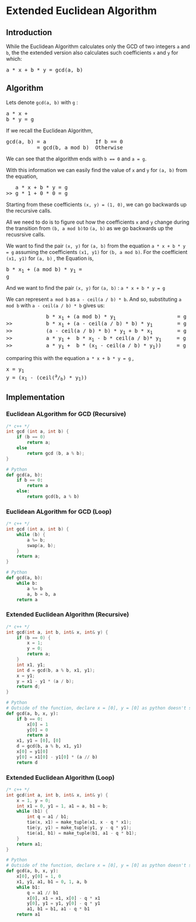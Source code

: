 # Extended Euclidean Algorithm
## Introduction
While the Euclidean Algorithm calculates only the GCD of two integers `a` and `b`, the the extended version also calculates such coefficients `x` and `y` for which:
<pre>a * x + b * y = gcd(a, b)</pre>

## Algorithm
Lets denote `gcd(a, b)` with `g` : <pre>a * x + b * y = g</pre>
If we recall the Euclidean Algorithm, 

<pre>
gcd(a, b) = a                If b == 0
          = gcd(b, a mod b)  Otherwise
</pre>
We can see that the algorithm ends with `b == 0` and `a = g`.

With this information we can easily find the value of `x` and `y` for `(a, b)` from the equation,
<pre>
   a * x + b * y = g
>> g * 1 + 0 * 0 = g
</pre>
Starting from these coefficients `(x, y) = (1, 0)` , we can go backwards up the recursive calls.

All we need to do is to figure out how the coefficients `x` and `y` change during the transition from `(b, a mod b)` to `(a, b)` as we go backwards up the recusrsive calls.

We want to find the pair `(x, y)` for `(a, b)` from the equation `a * x + b * y = g` assuming the coefficients `(x1, y1)` for `(b, a mod b)`.
For the coefficient `(x1, y1)` for `(a, b)` , the Equation is,  <pre>b * x<sub>1</sub> + (a mod b) * y<sub>1</sub> = g</pre>

And we want to find the pair `(x, y)` for `(a, b)` : `a * x + b * y = g`

We can represent `a mod b` as `a - ceil(a / b) * b`.  And so, substituting `a mod b` with `a - ceil(a / b) * b` gives us:

<pre>
             b * x<sub>1</sub> + (a mod b) * y<sub>1</sub>                    = g          
>>           b * x<sub>1</sub> + (a - ceil(a / b) * b) * y<sub>1</sub>        = g          
>>           (a - ceil(a / b) * b) * y<sub>1</sub> + b * x<sub>1</sub>        = g          
>>           a * y<sub>1</sub> +  b * x<sub>1</sub> - b * ceil(a / b)* y<sub>1</sub>     = g          
>>           a * y<sub>1</sub> +  b * (x<sub>1</sub> - ceil(a / b) * y<sub>1</sub>))     = g
</pre>
comparing this with the equation `a * x + b * y = g` ,
<pre>
x = y<sub>1</sub>
y = (x<sub>1</sub> - (ceil(<sup>a</sup>/<sub>b</sub>) * y<sub>1</sub>))
</pre>
## Implementation
### Euclidean ALgorithm for GCD (Recursive)
```c++
/* c++ */
int gcd (int a, int b) {
    if (b == 0)
        return a;
    else
        return gcd (b, a % b);
}
```
```py
# Python
def gcd(a, b):
    if b == 0:
        return a
    else:
        return gcd(b, a % b)
```
### Euclidean ALgorithm for GCD (Loop)
```c++
/* c++ */
int gcd (int a, int b) {
    while (b) {
        a %= b;
        swap(a, b);
    }
    return a;
}
```
```python
# Python
def gcd(a, b):
    while b:
        a %= b
        a, b = b, a
    return a
```
### Extended Euclidean Algorithm (Recursive)
```c++
/* c++ */
int gcd(int a, int b, int& x, int& y) {
    if (b == 0) {
        x = 1;
        y = 0;
        return a;
    }
    int x1, y1;
    int d = gcd(b, a % b, x1, y1);
    x = y1;
    y = x1 - y1 * (a / b);
    return d;
}
```
```python
# Python
# Outside of the function, declare x = [0], y = [0] as python doesn't support pass-by-refference 
def gcd(a, b, x, y):
    if b == 0:
        x[0] = 1
        y[0] = 0
        return a
    x1, y1 = [0], [0]
    d = gcd(b, a % b, x1, y1)
    x[0] = y1[0]
    y[0] = x1[0] - y1[0] * (a // b)
    return d
```
### Extended Euclidean Algorithm (Loop)
```c++
/* c++ */
int gcd(int a, int b, int& x, int& y) {
    x = 1, y = 0;
    int x1 = 0, y1 = 1, a1 = a, b1 = b;
    while (b1) {
        int q = a1 / b1;
        tie(x, x1) = make_tuple(x1, x - q * x1);
        tie(y, y1) = make_tuple(y1, y - q * y1);
        tie(a1, b1) = make_tuple(b1, a1 - q * b1);
    }
    return a1;
}
```
```python
# Python
# Outside of the function, declare x = [0], y = [0] as python doesn't support pass-by-refference
def gcd(a, b, x, y):
    x[0], y[0] = 1, 0
    x1, y1, a1, b1 = 0, 1, a, b
    while b1:
        q = a1 // b1
        x[0], x1 = x1, x[0] - q * x1
        y[0], y1 = y1, y[0] - q * y1
        a1, b1 = b1, a1 - q * b1
    return a1
```
